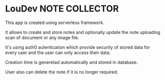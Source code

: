 # LouDev NOTE COLLECTOR

This app is created using serverless framework.

It allows to create and store notes and optionally update the note uploading scan of document or any image file.

It's using auth0 autentication which provide security of stored data for every user and the user can only access their data.

Creation time is generetad automatically and stored in database.

User also can delete the note if it is no longer required.
